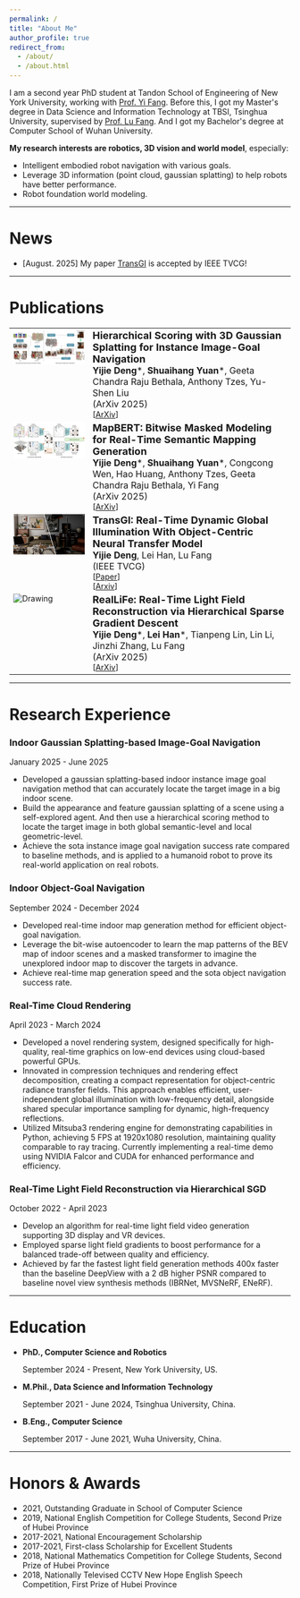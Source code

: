 ```yaml
---
permalink: /
title: "About Me"
author_profile: true
redirect_from: 
  - /about/
  - /about.html
---
```


I am a second year PhD student at Tandon School of Engineering of New York University, working with [Prof. Yi Fang](https://scholar.google.com/citations?user=j-cyhzwAAAAJ&hl=en). Before this, I got my Master's degree in Data Science and Information Technology at TBSI, Tsinghua University, supervised by [Prof. Lu Fang](https://www.luvision.net/). And I got my Bachelor's degree at Computer School of Wuhan University.

**My research interests are robotics, 3D vision and world model**, especially:

- Intelligent embodied robot navigation with various goals.
- Leverage 3D information (point cloud, gaussian splatting) to help robots have better performance.
- Robot foundation world modeling.



---



News
======

- [August. 2025] My paper [TransGI](https://ieeexplore.ieee.org/abstract/document/11134500) is accepted by IEEE TVCG! 



---



Publications
======
<table>
	<tr>
    <td valign="top"> <img src="../images/gauscoremap.png" alt="Drawing" style="width: 300px;"/> </td>
    <td>            
    	<div><font size="4"><b>Hierarchical Scoring with 3D Gaussian Splatting for Instance Image-Goal Navigation</b></font></div>
   		<span><font size="3"><b>Yijie Deng</b>*, <b>Shuaihang Yuan</b>*, Geeta Chandra Raju Bethala, Anthony Tzes, Yu-Shen Liu</font></span>
        <div><span><font size="3">(ArXiv 2025)</font></span> </div>
        <div> [<a href="https://arxiv.org/abs/2506.07338">ArXiv</a>]</div>
    </td>
  </tr>

  <tr>
    <td valign="top"> <img src="../images/bertmap.png" alt="Drawing" style="width: 300px;"/> </td>
    <td>            
    	<div><font size="4"><b>MapBERT: Bitwise Masked Modeling for Real-Time Semantic Mapping Generation</b></font></div>
    	<span><font size="3"><b>Yijie Deng</b>*, <b>Shuaihang Yuan</b>*, Congcong Wen, Hao Huang, Anthony Tzes, Geeta Chandra Raju Bethala, Yi Fang</font></span>
        <div><span><font size="3">(ArXiv 2025)</font></span> </div>
        <div> [<a href="https://arxiv.org/abs/2506.07350">ArXiv</a>]</div>
    </td>
  </tr>

  <tr>
    <td valign="top"> <img src="../images/transgi.png" alt="Drawing" style="width: 300px;"/> </td>
    <td>            
    	<div><font size="4"><b>TransGI: Real-Time Dynamic Global Illumination With Object-Centric Neural Transfer Model</b></font></div>
    	<span><font size="3"><b>Yijie Deng</b>, Lei Han, Lu Fang</font></span>
        <div><span><font size="3">(IEEE TVCG)</font></span> </div>
        <div> [<a href="https://ieeexplore.ieee.org/abstract/document/11134500">Paper</a>]</div>
        <div> [<a href="https://arxiv.org/abs/2506.09909">Arxiv</a>]</div>
    </td>
  </tr>

  <tr>
    <td valign="top"> <img src="../images/reallife.png" alt="Drawing" style="width: 300px;"/> </td>
    <td>            
    	<div><font size="4"><b>RealLiFe: Real-Time Light Field Reconstruction via Hierarchical Sparse Gradient Descent</b></font></div>
    	<span><font size="3"><b>Yijie Deng</b>*, <b>Lei Han</b>*, Tianpeng Lin, Lin Li, Jinzhi Zhang, Lu Fang</font></span>
        <div><span><font size="3">(ArXiv 2025)</font></span> </div>
        <div> [<a href="https://arxiv.org/abs/2307.03017">ArXiv</a>]</div>
    </td>
  </tr>

</table>



---



Research Experience
======

### Indoor Gaussian Splatting-based Image-Goal Navigation   

January 2025 - June 2025

- Developed a gaussian splatting-based indoor instance image goal navigation method that can accurately locate the target image in a big indoor scene.
- Build the appearance and feature gaussian splatting of a scene using a self-explored agent. And then use a hierarchical scoring method to locate the target image in both global semantic-level and local geometric-level.
- Achieve the sota instance image goal navigation success rate compared to baseline methods, and is applied to a humanoid robot to prove its real-world application on real robots.



### Indoor Object-Goal Navigation

September 2024 - December 2024

- Developed real-time indoor map generation method for efficient object-goal navigation.
- Leverage the bit-wise autoencoder to learn the map patterns of the BEV map of indoor scenes and a masked transformer to imagine the unexplored indoor map to discover the targets in advance.
- Achieve real-time map generation speed and the sota object navigation success rate.



### Real-Time Cloud Rendering

April 2023 - March 2024

- Developed a novel rendering system, designed specifically for high-quality, real-time graphics on low-end devices using cloud-based powerful GPUs.
- Innovated in compression techniques and rendering effect decomposition, creating a compact representation for object-centric radiance transfer fields. This approach enables efficient, user-independent global illumination with low-frequency detail, alongside shared specular importance sampling for dynamic, high-frequency reflections.
- Utilized Mitsuba3 rendering engine for demonstrating capabilities in Python, achieving 5 FPS at 1920x1080 resolution, maintaining quality comparable to ray tracing. Currently implementing a real-time demo using NVIDIA Falcor and CUDA for enhanced performance and efficiency.



### Real-Time Light Field Reconstruction via Hierarchical SGD

October 2022 - April 2023

- Develop an algorithm for real-time light field video generation supporting 3D display and VR devices.
- Employed sparse light field gradients to boost performance for a balanced trade-off between quality and efficiency.
- Achieved by far the fastest light field generation methods 400x faster than the baseline DeepView with a 2 dB higher PSNR compared to baseline novel view synthesis methods (IBRNet, MVSNeRF, ENeRF).



---



# Education

- **PhD., Computer Science and Robotics**

  September 2024 - Present, New York University, US.

- **M.Phil., Data Science and Information Technology**

  September 2021 - June 2024, Tsinghua University, China.

- **B.Eng., Computer Science**

  September 2017 - June 2021, Wuha University, China.



---



# Honors & Awards

- 2021, Outstanding Graduate in School of Computer Science
- 2019, National English Competition for College Students, Second Prize of Hubei Province
- 2017-2021, National Encouragement Scholarship
- 2017-2021, First-class Scholarship for Excellent Students
- 2018, National Mathematics Competition for College Students, Second Prize of Hubei Province
- 2018, Nationally Televised CCTV New Hope English Speech Competition, First Prize of Hubei Province

